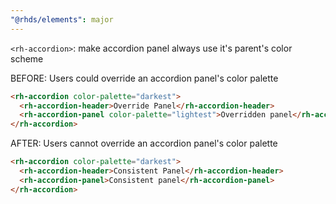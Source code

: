 ```yaml
---
"@rhds/elements": major
---
```

`<rh-accordion>`: make accordion panel always use it's parent's color scheme

BEFORE: Users could override an accordion panel's color palette
```html
<rh-accordion color-palette="darkest">
  <rh-accordion-header>Override Panel</rh-accordion-header>
  <rh-accordion-panel color-palette="lightest">Overridden panel</rh-accordion-panel>
</rh-accordion>
```

AFTER: Users cannot override an accordion panel's color palette
```html
<rh-accordion color-palette="darkest">
  <rh-accordion-header>Consistent Panel</rh-accordion-header>
  <rh-accordion-panel>Consistent panel</rh-accordion-panel>
</rh-accordion>
```
